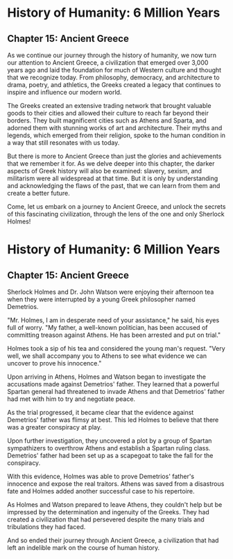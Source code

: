 # History of Humanity: 6 Million Years

## Chapter 15: Ancient Greece

As we continue our journey through the history of humanity, we now turn our attention to Ancient Greece, a civilization that emerged over 3,000 years ago and laid the foundation for much of Western culture and thought that we recognize today. From philosophy, democracy, and architecture to drama, poetry, and athletics, the Greeks created a legacy that continues to inspire and influence our modern world.

The Greeks created an extensive trading network that brought valuable goods to their cities and allowed their culture to reach far beyond their borders. They built magnificent cities such as Athens and Sparta, and adorned them with stunning works of art and architecture. Their myths and legends, which emerged from their religion, spoke to the human condition in a way that still resonates with us today.

But there is more to Ancient Greece than just the glories and achievements that we remember it for. As we delve deeper into this chapter, the darker aspects of Greek history will also be examined: slavery, sexism, and militarism were all widespread at that time. But it is only by understanding and acknowledging the flaws of the past, that we can learn from them and create a better future.

Come, let us embark on a journey to Ancient Greece, and unlock the secrets of this fascinating civilization, through the lens of the one and only Sherlock Holmes!
# History of Humanity: 6 Million Years

## Chapter 15: Ancient Greece

Sherlock Holmes and Dr. John Watson were enjoying their afternoon tea when they were interrupted by a young Greek philosopher named Demetrios. 

"Mr. Holmes, I am in desperate need of your assistance," he said, his eyes full of worry. "My father, a well-known politician, has been accused of committing treason against Athens. He has been arrested and put on trial."

Holmes took a sip of his tea and considered the young man's request. "Very well, we shall accompany you to Athens to see what evidence we can uncover to prove his innocence."

Upon arriving in Athens, Holmes and Watson began to investigate the accusations made against Demetrios' father. They learned that a powerful Spartan general had threatened to invade Athens and that Demetrios' father had met with him to try and negotiate peace.

As the trial progressed, it became clear that the evidence against Demetrios' father was flimsy at best. This led Holmes to believe that there was a greater conspiracy at play. 

Upon further investigation, they uncovered a plot by a group of Spartan sympathizers to overthrow Athens and establish a Spartan ruling class. Demetrios' father had been set up as a scapegoat to take the fall for the conspiracy.

With this evidence, Holmes was able to prove Demetrios' father's innocence and expose the real traitors. Athens was saved from a disastrous fate and Holmes added another successful case to his repertoire.

As Holmes and Watson prepared to leave Athens, they couldn't help but be impressed by the determination and ingenuity of the Greeks. They had created a civilization that had persevered despite the many trials and tribulations they had faced.

And so ended their journey through Ancient Greece, a civilization that had left an indelible mark on the course of human history.